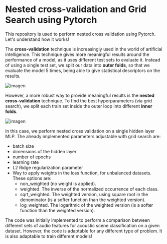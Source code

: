 # Nested cross-validation and Grid Search using Pytorch
This repository is used to perform nested cross validation using Pytorch.
Let's understand how it works!

The **cross-validation** technique is increasingly used in the world of artificial intelligence. This technique gives more meaningful results around the performance of a model, as it uses different test sets to evaluate it. Instead of using a single test set, we split our data into **outer folds**, so that we evaluate the model 5 times, being able to give statistical descriptors on the results. 

![imagen](https://github.com/user-attachments/assets/87d2aca5-0562-4bb1-b598-f2142fd78b95)

However, a more robust way to provide meaningful results is the **nested cross-validation** technique. To find the best hyperparameters (via grid search), we split each train set inside the outer loop into different **inner folds**. 

![imagen](https://github.com/user-attachments/assets/4d976299-d070-495b-b69c-f962a5507b1c)


In this case, we perform nested cross validation on a single hidden layer MLP.
The already implemented parameters adjustable with grid search are:
- batch size
- dimensions of the hidden layer
- number of epochs
- learning rate
- L2 Ridge regularization parameter
- Way to apply weights in the loss function, for unbalanced datasets. These options are:
  - non_weighted (no weight is applied).
  - weighted. The inverse of the normalized occurrence of each class.
  - sqrt_weighted. The weighted version, using square root in the denominator (is a softer function than the weighted version).
  - log_weighted. The logaritmic of the weighted version (is a softer function than the weighted version).

The code was initially implemented to perform a comparison between different sets of audio features for acoustic scene classification on a given dataset.
However, the code is adaptable for any different type of problem. It is also adaptable to train different models!
